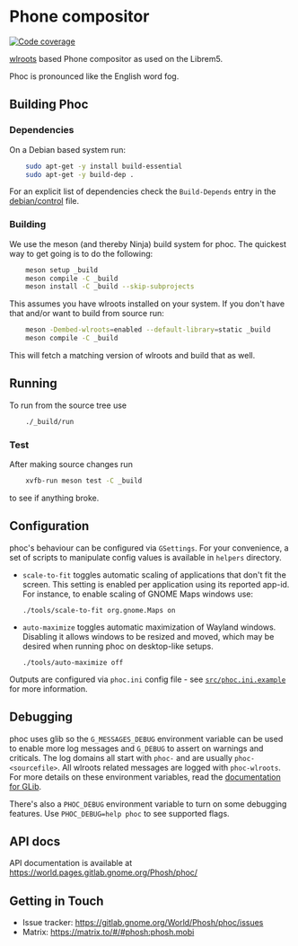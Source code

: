 # Phone compositor

[![Code coverage](https://gitlab.gnome.org/World/Phosh/phoc/badges/main/coverage.svg)](https://gitlab.gnome.org/World/Phosh/phoc/-/commits/main)

[wlroots][1] based Phone compositor as used on the Librem5.

Phoc is pronounced like the English word fog.

## Building Phoc

### Dependencies

On a Debian based system run:

```sh
    sudo apt-get -y install build-essential
    sudo apt-get -y build-dep .
```

For an explicit list of dependencies check the `Build-Depends` entry in the
[debian/control][2] file.

### Building

We use the meson (and thereby Ninja) build system for phoc. The quickest
way to get going is to do the following:

```sh
    meson setup _build
    meson compile -C _build
    meson install -C _build --skip-subprojects
```

This assumes you have wlroots installed on your system. If you don't have that
and/or want to build from source run:

```sh
    meson -Dembed-wlroots=enabled --default-library=static _build
    meson compile -C _build
```

This will fetch a matching version of wlroots and build that as well.

## Running

To run from the source tree use

```sh
    ./_build/run
```

### Test

After making source changes run

```sh
    xvfb-run meson test -C _build
```

to see if anything broke.

## Configuration

phoc's behaviour can be configured via `GSettings`. For your convenience,
a set of scripts to manipulate config values is available in `helpers`
directory.

- `scale-to-fit` toggles automatic scaling of applications that don't fit
  the screen. This setting is enabled per application using its reported
  app-id. For instance, to enable scaling of GNOME Maps windows use:

      ./tools/scale-to-fit org.gnome.Maps on

- `auto-maximize` toggles automatic maximization of Wayland windows.
  Disabling it allows windows to be resized and moved, which may be desired
  when running phoc on desktop-like setups.

      ./tools/auto-maximize off

Outputs are configured via `phoc.ini` config file - see [`src/phoc.ini.example`][3]
for more information.

## Debugging

phoc uses glib so the `G_MESSAGES_DEBUG` environment variable can be
used to enable more log messages and `G_DEBUG` to assert on warnings
and criticals. The log domains all start with `phoc-` and are usually
`phoc-<sourcefile>`. All wlroots related messages are logged with
`phoc-wlroots`.
For more details on these environment variables, read the [documentation for GLib][4].

There's also a `PHOC_DEBUG` environment variable to turn on some debugging
features. Use `PHOC_DEBUG=help phoc` to see supported flags.

## API docs

API documentation is available at <https://world.pages.gitlab.gnome.org/Phosh/phoc/>

## Getting in Touch

- Issue tracker: <https://gitlab.gnome.org/World/Phosh/phoc/issues>
- Matrix: <https://matrix.to/#/#phosh:phosh.mobi>

[1]: https://gitlab.freedesktop.org/wlroots/
[2]: debian/control
[3]: src/phoc.ini.example
[4]: https://docs.gtk.org/glib/running.html#environment-variables
